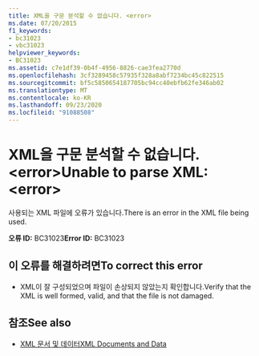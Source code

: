 ```yaml
---
title: XML을 구문 분석할 수 없습니다. <error>
ms.date: 07/20/2015
f1_keywords:
- bc31023
- vbc31023
helpviewer_keywords:
- BC31023
ms.assetid: c7e1df39-0b4f-4956-8826-cae3fea2770d
ms.openlocfilehash: 3cf3289458c57935f328a8abf7234bc45c822515
ms.sourcegitcommit: bf5c5850654187705bc94cc40ebfb62fe346ab02
ms.translationtype: MT
ms.contentlocale: ko-KR
ms.lasthandoff: 09/23/2020
ms.locfileid: "91088508"
---
```

# <a name="unable-to-parse-xml-error"></a><span data-ttu-id="112eb-102">XML을 구문 분석할 수 없습니다. \<error></span><span class="sxs-lookup"><span data-stu-id="112eb-102">Unable to parse XML: \<error></span></span>

<span data-ttu-id="112eb-103">사용되는 XML 파일에 오류가 있습니다.</span><span class="sxs-lookup"><span data-stu-id="112eb-103">There is an error in the XML file being used.</span></span>  
  
 <span data-ttu-id="112eb-104">**오류 ID:** BC31023</span><span class="sxs-lookup"><span data-stu-id="112eb-104">**Error ID:** BC31023</span></span>  
  
## <a name="to-correct-this-error"></a><span data-ttu-id="112eb-105">이 오류를 해결하려면</span><span class="sxs-lookup"><span data-stu-id="112eb-105">To correct this error</span></span>  
  
- <span data-ttu-id="112eb-106">XML이 잘 구성되었으며 파일이 손상되지 않았는지 확인합니다.</span><span class="sxs-lookup"><span data-stu-id="112eb-106">Verify that the XML is well formed, valid, and that the file is not damaged.</span></span>  
  
## <a name="see-also"></a><span data-ttu-id="112eb-107">참조</span><span class="sxs-lookup"><span data-stu-id="112eb-107">See also</span></span>

- [<span data-ttu-id="112eb-108">XML 문서 및 데이터</span><span class="sxs-lookup"><span data-stu-id="112eb-108">XML Documents and Data</span></span>](../../standard/data/xml/index.md)
